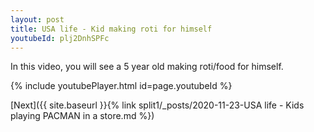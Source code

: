 ```yaml
---
layout: post
title: USA life - Kid making roti for himself
youtubeId: plj2DnhSPFc
---
```

 
In this video, you will see a 5 year old making roti/food for himself.
 
 
 


{% include youtubePlayer.html id=page.youtubeId %}
 
 
[Next]({{ site.baseurl }}{% link split1/_posts/2020-11-23-USA life - Kids playing PACMAN in a store.md %})
